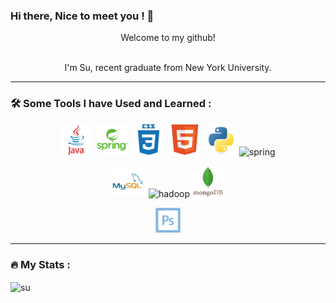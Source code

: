 ### Hi there, Nice to meet you ! 👋<br>
<div align="center"> Welcome to my github! <br><br>

 I'm Su, recent graduate from New York University. </div>

<!--
<div id="header" align="center">
  <img src="https://giphy.com/embed/j7k6JOp8LufhXspVfu" width="100%"/>
</div>

**su-win/su-win** is a ✨ _special_ ✨ repository because its `README.md` (this file) appears on your GitHub profile.

-->

---

### :hammer_and_wrench: Some Tools I have Used and Learned :
<div align="center">
  <img src="https://github.com/devicons/devicon/blob/master/icons/java/java-original-wordmark.svg" title="Java" alt="Java" width="50" height="50"/>&nbsp;
  <img src="https://github.com/devicons/devicon/blob/master/icons/spring/spring-original-wordmark.svg" title="Spring" alt="Spring" width="50" height="50"/>&nbsp;
  <img src="https://github.com/devicons/devicon/blob/master/icons/css3/css3-plain-wordmark.svg"  title="CSS3" alt="CSS" width="50" height="50""/>&nbsp;
  <img src="https://github.com/devicons/devicon/blob/master/icons/html5/html5-original.svg" title="HTML5" alt="HTML" width="50" height="50"/>&nbsp;
  <img src="https://raw.githubusercontent.com/devicons/devicon/master/icons/python/python-original.svg" alt="python" width="50" height="50"/> </a>
  <img src="https://www.vectorlogo.zone/logos/springio/springio-icon.svg" alt="spring" width="50" height="50"/>
  
  <img src="https://github.com/devicons/devicon/blob/master/icons/mysql/mysql-original-wordmark.svg" title="MySQL"  alt="MySQL" width="50" height="50"/>&nbsp;
  <img src="https://www.vectorlogo.zone/logos/apache_hadoop/apache_hadoop-icon.svg" alt="hadoop" width="50" height="50"/> </a> <a href="https://www.w3.org/html/" target="_blank" rel="noreferrer">
  <img src="https://raw.githubusercontent.com/devicons/devicon/master/icons/mongodb/mongodb-original-wordmark.svg" alt="mongodb" width="50" height="50"/> </a>
  
  <img src="https://raw.githubusercontent.com/devicons/devicon/master/icons/photoshop/photoshop-line.svg" alt="photoshop" width="40" height="40"/> </a>
  
</div>

---
### :fire: My Stats :

<p><img align="center" src="https://github-readme-stats.vercel.app/api/top-langs?username=su-win&show_icons=true&locale=en&layout=compact&theme=vision-friendly-dark" alt="su" /></p>


